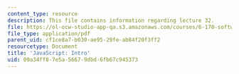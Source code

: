 ```yaml
---
content_type: resource
description: This file contains information regarding lecture 32.
file: https://ol-ocw-studio-app-qa.s3.amazonaws.com/courses/6-170-software-studio-spring-2013/09a34ff87e5a56679dbd6fb67c945373_MIT6_170S13_32-java-intro.pdf
file_type: application/pdf
parent_uid: cf1ce8a7-b030-ae95-29fe-ab84f20f3ff2
resourcetype: Document
title: 'JavaScript: Intro'
uid: 09a34ff8-7e5a-5667-9dbd-6fb67c945373
---
```


